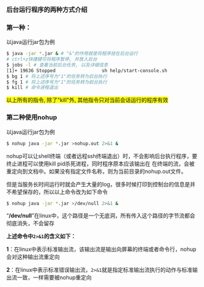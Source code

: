 ### 后台运行程序的两种方式介绍

### 第一种：

以java运行jar包为例

```bash
$ java -jar *.jar & # "&"的作用就是将程序挂在后台运行
# ctrl+z快捷键可将程序暂停, 并放入后台
$ jobs -l # 查看当前后台任务, 以及详细信息
[1]+ 19636 Stopped                 sh help/start-console.sh
$ bg 1 # 将上述序号为"1"的任务转为后台执行
$ fg 1 # 将上述序号为"1"的任务转为前台执行
$ kill # 命令进程退出
```

<span style="background-color:yellow">以上所有的指令, 除了"kill"外, 其他指令只对当前会话运行的程序有效</span>

### 第二种使用nohup

以java运行jar包为例

```bash
$ nohup java -jar *.jar >nohup.out 2>&1 &
```

nohup可以让shell终端（或者远程ssh终端退出）时，不会影响后台执行程序，要终止进程可以使用kill pid杀死进程，同时程序原本应该输出在
在终端的流，会被重定向到文档中。如果没有指定文件名称，则为当前目录的nohup.out文件。

但是当服务长时间运行时就会产生大量的log，很多时候打印到控制台的信息是并不希望保存的，所以以上命令改为如下命令

```bash
$ nohup java -jar *.jar >/dev/null 2>&1 &
```

“**/dev/null**”在linux中，这个路径是一个无底洞，所有传入这个路径的字节流都会彻底消失，不会留存

**上述命令中`2>&1`的含义如下：**

**1**：在linux中表示标准输出流，该输出流是输出向屏幕的终端或者命令行，nohup会对这种输出流重定向

**2**：在linux中表示标准错误输出流，`2>&1`就是指定标准输出流执行的动作与标准输出流一致，一样需要被nohup重定向